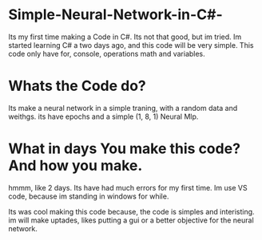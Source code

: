 # Simple-Neural-Network-in-C#-
Its my first time making a Code in C#. Its not that good, but im tried.
Im started learning C# a two days ago, and this code will be very simple. This code only have for, console, operations math and variables.

# Whats the Code do?
Its make a neural network in a simple traning, with a random data and weithgs.
its have epochs and a simple (1, 8, 1) Neural Mlp.

# What in days You make this code? And how you make.
hmmm, like 2 days. Its have had much errors for my first time.
Im use VS code, because im standing in windows for while.

Its was cool making this code because, the code is simples and interisting.
im will make uptades, likes putting a gui or a better objective for the neural network.
